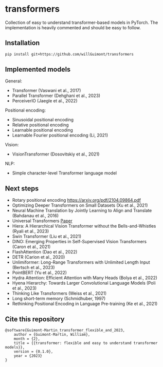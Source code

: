 # transformers

Collection of easy to understand transformer-based models in PyTorch.
The implementation is heavily commented and should be easy to follow.

## Installation

```bash
pip install git+https://github.com/willGuimont/transformers
```

## Implemented models

General:

- Transformer (Vaswani et al., 2017)
- Parallel Transformer (Dehghani et al., 2023)
- PerceiverIO (Jaegle et al., 2022)

Positional encoding:

- Sinusoidal positional encoding
- Relative positional encoding
- Learnable positional encoding
- Learnable Fourier positional encoding (Li, 2021)

Vision:

- VisionTransformer (Dosovitskiy et al., 2021)

NLP:

- Simple character-level Transformer language model

## Next steps

- Rotary positional encoding https://arxiv.org/pdf/2104.09864.pdf
- Optimizing Deeper Transformers on Small Datasets (Xu et al., 2021)
- Neural Machine Translation by Jointly Learning to Align and Translate (Bahdanau et al., 2016)
- Universal Transformers [Paper](https://arxiv.org/abs/2310.07096)
- Hiera: A Hierarchical Vision Transformer without the Bells-and-Whistles (Ryali et al., 2023)
- Swin Transformer (Liu et al., 2021)
- DINO: Emerging Properties in Self-Supervised Vision Transformers (Caron et al., 2021)
- FlashAttention (Dao et al., 2022)
- DETR (Carion et al., 2020)
- Unlimiformer: Long-Range Transformers with Unlimited Length Input (Bertsch et al., 2023)
- PointBERT (Yu et al., 2022)
- Hydra Attention: Efficient Attention with Many Heads (Bolya et al., 2022)
- Hyena Hierarchy: Towards Larger Convolutional Language Models (Poli et al., 2023)
- Thinking Like Transformers (Weiss et al., 2021)
- Long short-term memory (Schmidhuber, 1997)
- Rethinking Positional Encoding in Language Pre-training (Ke et al., 2021)

## Cite this repository

```
@software{Guimont-Martin_transformer_flexible_and_2023,
    author = {Guimont-Martin, William},
    month = {2},
    title = {{transformer: flexible and easy to understand transformer models}},
    version = {0.1.0},
    year = {2023}
}
```
